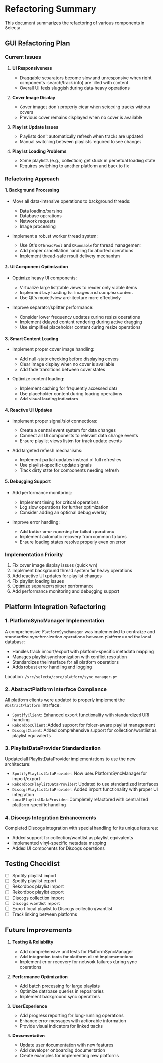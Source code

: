 # Refactoring Summary

This document summarizes the refactoring of various components in Selecta.

## GUI Refactoring Plan

### Current Issues

1. **UI Responsiveness**
   - Draggable separators become slow and unresponsive when right components (search/track info) are filled with content
   - Overall UI feels sluggish during data-heavy operations

2. **Cover Image Display**
   - Cover images don't properly clear when selecting tracks without covers
   - Previous cover remains displayed when no cover is available

3. **Playlist Update Issues**
   - Playlists don't automatically refresh when tracks are updated
   - Manual switching between playlists required to see changes

4. **Playlist Loading Problems**
   - Some playlists (e.g., collection) get stuck in perpetual loading state
   - Requires switching to another platform and back to fix

### Refactoring Approach

#### 1. Background Processing

- Move all data-intensive operations to background threads:
  - Data loading/parsing
  - Database operations
  - Network requests
  - Image processing

- Implement a robust worker thread system:
  - Use Qt's `QThreadPool` and `QRunnable` for thread management
  - Add proper cancellation handling for aborted operations
  - Implement thread-safe result delivery mechanism

#### 2. UI Component Optimization

- Optimize heavy UI components:
  - Virtualize large list/table views to render only visible items
  - Implement lazy loading for images and complex content
  - Use Qt's model/view architecture more effectively

- Improve separator/splitter performance:
  - Consider lower frequency updates during resize operations
  - Implement delayed content rendering during active dragging
  - Use simplified placeholder content during resize operations

#### 3. Smart Content Loading

- Implement proper cover image handling:
  - Add null-state checking before displaying covers
  - Clear image display when no cover is available
  - Add fade transitions between cover states

- Optimize content loading:
  - Implement caching for frequently accessed data
  - Use placeholder content during loading operations
  - Add visual loading indicators

#### 4. Reactive UI Updates

- Implement proper signal/slot connections:
  - Create a central event system for data changes
  - Connect all UI components to relevant data change events
  - Ensure playlist views listen for track update events

- Add targeted refresh mechanisms:
  - Implement partial updates instead of full refreshes
  - Use playlist-specific update signals
  - Track dirty state for components needing refresh

#### 5. Debugging Support

- Add performance monitoring:
  - Implement timing for critical operations
  - Log slow operations for further optimization
  - Consider adding an optional debug overlay

- Improve error handling:
  - Add better error reporting for failed operations
  - Implement automatic recovery from common failures
  - Ensure loading states resolve properly even on error

### Implementation Priority

1. Fix cover image display issues (quick win)
2. Implement background thread system for heavy operations
3. Add reactive UI updates for playlist changes
4. Fix playlist loading issues
5. Optimize separator/splitter performance
6. Add performance monitoring and debugging support

## Platform Integration Refactoring

### 1. PlatformSyncManager Implementation

A comprehensive `PlatformSyncManager` was implemented to centralize and standardize synchronization operations between platforms and the local database:

- Handles track import/export with platform-specific metadata mapping
- Manages playlist synchronization with conflict resolution
- Standardizes the interface for all platform operations
- Adds robust error handling and logging

Location: `/src/selecta/core/platform/sync_manager.py`

### 2. AbstractPlatform Interface Compliance

All platform clients were updated to properly implement the `AbstractPlatform` interface:

- `SpotifyClient`: Enhanced export functionality with standardized URI handling
- `RekordboxClient`: Added support for folder-aware playlist management
- `DiscogsClient`: Added comprehensive support for collection/wantlist as playlist equivalents

### 3. PlaylistDataProvider Standardization

Updated all PlaylistDataProvider implementations to use the new architecture:

- `SpotifyPlaylistDataProvider`: Now uses PlatformSyncManager for import/export
- `RekordboxPlaylistDataProvider`: Updated to use standardized interfaces
- `DiscogsPlaylistDataProvider`: Added import functionality with proper UI integration
- `LocalPlaylistDataProvider`: Completely refactored with centralized platform-specific handling

### 4. Discogs Integration Enhancements

Completed Discogs integration with special handling for its unique features:

- Added support for collection/wantlist as playlist equivalents
- Implemented vinyl-specific metadata mapping
- Added UI components for Discogs operations

## Testing Checklist

- [ ] Spotify playlist import
- [ ] Spotify playlist export
- [ ] Rekordbox playlist import
- [ ] Rekordbox playlist export
- [ ] Discogs collection import
- [ ] Discogs wantlist import
- [ ] Export local playlist to Discogs collection/wantlist
- [ ] Track linking between platforms

## Future Improvements

1. **Testing & Reliability**
   - Add comprehensive unit tests for PlatformSyncManager
   - Add integration tests for platform client implementations
   - Implement error recovery for network failures during sync operations

2. **Performance Optimization**
   - Add batch processing for large playlists
   - Optimize database queries in repositories
   - Implement background sync operations

3. **User Experience**
   - Add progress reporting for long-running operations
   - Enhance error messages with actionable information
   - Provide visual indicators for linked tracks

4. **Documentation**
   - Update user documentation with new features
   - Add developer onboarding documentation
   - Create examples for implementing new platforms

